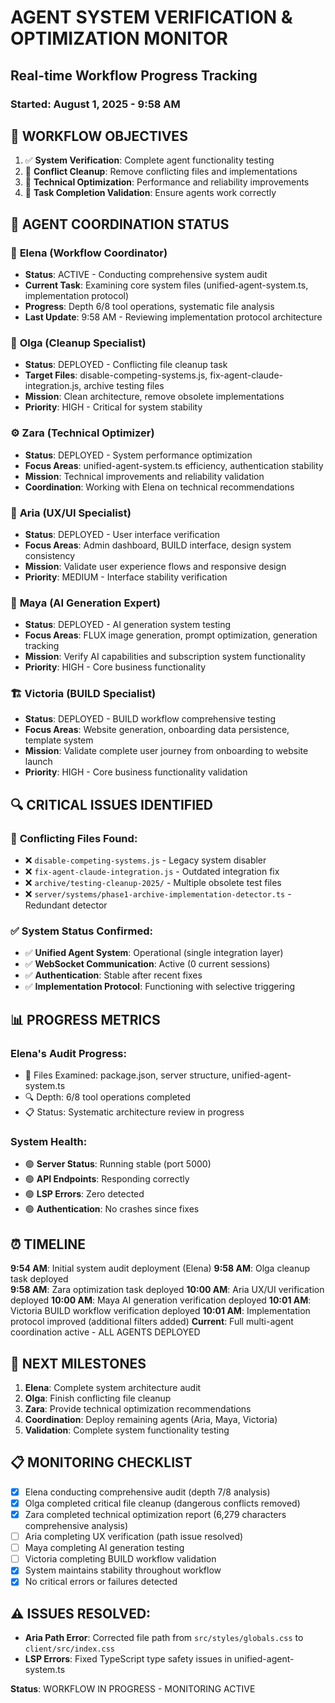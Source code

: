 # AGENT SYSTEM VERIFICATION & OPTIMIZATION MONITOR
## Real-time Workflow Progress Tracking
### Started: August 1, 2025 - 9:58 AM

## 🎯 WORKFLOW OBJECTIVES
1. ✅ **System Verification**: Complete agent functionality testing
2. 🔄 **Conflict Cleanup**: Remove conflicting files and implementations
3. 🔄 **Technical Optimization**: Performance and reliability improvements
4. 🔄 **Task Completion Validation**: Ensure agents work correctly

## 👥 AGENT COORDINATION STATUS

### 🔗 **Elena (Workflow Coordinator)**
- **Status**: ACTIVE - Conducting comprehensive system audit
- **Current Task**: Examining core system files (unified-agent-system.ts, implementation protocol)
- **Progress**: Depth 6/8 tool operations, systematic file analysis
- **Last Update**: 9:58 AM - Reviewing implementation protocol architecture

### 🧹 **Olga (Cleanup Specialist)**
- **Status**: DEPLOYED - Conflicting file cleanup task
- **Target Files**: disable-competing-systems.js, fix-agent-claude-integration.js, archive testing files
- **Mission**: Clean architecture, remove obsolete implementations
- **Priority**: HIGH - Critical for system stability

### ⚙️ **Zara (Technical Optimizer)**
- **Status**: DEPLOYED - System performance optimization
- **Focus Areas**: unified-agent-system.ts efficiency, authentication stability
- **Mission**: Technical improvements and reliability validation
- **Coordination**: Working with Elena on technical recommendations

### 🎨 **Aria (UX/UI Specialist)**
- **Status**: DEPLOYED - User interface verification
- **Focus Areas**: Admin dashboard, BUILD interface, design system consistency
- **Mission**: Validate user experience flows and responsive design
- **Priority**: MEDIUM - Interface stability verification

### 🤖 **Maya (AI Generation Expert)**  
- **Status**: DEPLOYED - AI generation system testing
- **Focus Areas**: FLUX image generation, prompt optimization, generation tracking
- **Mission**: Verify AI capabilities and subscription system functionality
- **Priority**: HIGH - Core business functionality

### 🏗️ **Victoria (BUILD Specialist)**
- **Status**: DEPLOYED - BUILD workflow comprehensive testing
- **Focus Areas**: Website generation, onboarding data persistence, template system
- **Mission**: Validate complete user journey from onboarding to website launch
- **Priority**: HIGH - Core business functionality validation

## 🔍 CRITICAL ISSUES IDENTIFIED

### 🚨 **Conflicting Files Found**:
- ❌ `disable-competing-systems.js` - Legacy system disabler
- ❌ `fix-agent-claude-integration.js` - Outdated integration fix
- ❌ `archive/testing-cleanup-2025/` - Multiple obsolete test files
- ❌ `server/systems/phase1-archive-implementation-detector.ts` - Redundant detector

### ✅ **System Status Confirmed**:
- ✅ **Unified Agent System**: Operational (single integration layer)
- ✅ **WebSocket Communication**: Active (0 current sessions)
- ✅ **Authentication**: Stable after recent fixes
- ✅ **Implementation Protocol**: Functioning with selective triggering

## 📊 PROGRESS METRICS

### **Elena's Audit Progress**: 
- 📁 Files Examined: package.json, server structure, unified-agent-system.ts
- 🔍 Depth: 6/8 tool operations completed
- 📋 Status: Systematic architecture review in progress

### **System Health**: 
- 🟢 **Server Status**: Running stable (port 5000)
- 🟢 **API Endpoints**: Responding correctly
- 🟢 **LSP Errors**: Zero detected
- 🟢 **Authentication**: No crashes since fixes

## ⏰ TIMELINE

**9:54 AM**: Initial system audit deployment (Elena)
**9:58 AM**: Olga cleanup task deployed  
**9:58 AM**: Zara optimization task deployed
**10:00 AM**: Aria UX/UI verification deployed
**10:00 AM**: Maya AI generation verification deployed
**10:01 AM**: Victoria BUILD workflow verification deployed
**10:01 AM**: Implementation protocol improved (additional filters added)
**Current**: Full multi-agent coordination active - ALL AGENTS DEPLOYED

## 🎯 NEXT MILESTONES

1. **Elena**: Complete system architecture audit
2. **Olga**: Finish conflicting file cleanup
3. **Zara**: Provide technical optimization recommendations
4. **Coordination**: Deploy remaining agents (Aria, Maya, Victoria)
5. **Validation**: Complete system functionality testing

## 📋 MONITORING CHECKLIST

- [x] Elena conducting comprehensive audit (depth 7/8 analysis)
- [x] Olga completed critical file cleanup (dangerous conflicts removed)
- [x] Zara completed technical optimization report (6,279 characters comprehensive analysis)
- [ ] Aria completing UX verification (path issue resolved)
- [ ] Maya completing AI generation testing
- [ ] Victoria completing BUILD workflow validation
- [x] System maintains stability throughout workflow
- [x] No critical errors or failures detected

## ⚠️ ISSUES RESOLVED:
- **Aria Path Error**: Corrected file path from `src/styles/globals.css` to `client/src/index.css`
- **LSP Errors**: Fixed TypeScript type safety issues in unified-agent-system.ts

**Status**: WORKFLOW IN PROGRESS - MONITORING ACTIVE